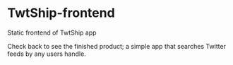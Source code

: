 # TwtShip-frontend
Static frontend of TwtShip app

Check back to see the finished product; a simple app that searches Twitter feeds by any users handle.

